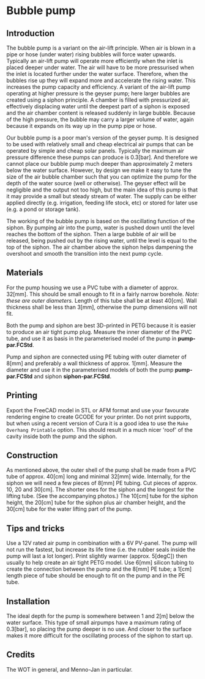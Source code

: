 # Bubble pump

## Introduction
The bubble pump is a variant on the air-lift principle. When air is blown in a pipe or hose (under water) rising bubbles will force water upwards. Typically an air-lift pump will operate more efficiently when the inlet is placed deeper under water. The air will have to be more pressurised when the inlet is located further under the water surface. Therefore, when the bubbles rise up they will expand more and accelerate the rising water. This increases the pump capacity and efficiency. A variant of the air-lift pump operating at higher pressure is the geyser pump; here larger bubbles are created using a siphon principle. A chamber is filled with pressurized air, effectively displacing water until the deepest part of a siphon is exposed and the air chamber content is released suddenly in large bubble. Because of the high pressure, the bubble may carry a larger volume of water, again because it expands on its way up in the pump pipe or hose.

Our bubble pump is a poor man's version of the geyser pump. It is designed to be used with relatively small and cheap electrical air pumps that can be operated by simple and cheap solar panels. Typically the maximum air pressure difference these pumps can produce is 0.3\[bar\]. And therefore we cannot place our bubble pump much deeper than approximately 2 meters below the water surface. However, by design we make it easy to tune the size of the air bubble chamber such that you can optimize the pump for the depth of the water source (well or otherwise). The geyser effect will be negligible and the output not too high, but the main idea of this pump is that it may provide a small but steady stream of water. The supply can be either applied directly (e.g. irrigation, feeding life stock, etc) or stored for later use (e.g. a pond or storage tank).

The working of the bubble pump is based on the oscillating function of the siphon. By pumping air into the pump, water is pushed down until the level reaches the bottom of the siphon. Then a large bubble of air will be released, being pushed out by the rising water, until the level is equal to the top of the siphon. The air chamber above the siphon helps dampening the overshoot and smooth the transition into the next pump cycle.

## Materials
For the pump housing we use a PVC tube with a diameter of approx. 32\[mm\]. This should be small enough to fit in a fairly narrow borehole. *Note: these are outer diameters.* Length of this tube shall be at least 40\[cm\]. Wall thickness shall be less than 3\[mm\], otherwise the pump dimensions will not fit.

Both the pump and siphon are best 3D-printed in PETG because it is easier to produce an air tight pump plug. Measure the inner diameter of the PVC tube, and use it as basis in the parameterised model of the pump in **pump-par.FCStd**.

Pump and siphon are connected using PE tubing with outer diameter of 8\[mm\] and preferably a wall thickness of approx. 1\[mm\]. Measure the diameter and use it in the parameterised models of both the pump **pump-par.FCStd** and siphon **siphon-par.FCStd**. 

## Printing
Export the FreeCAD model in STL or AFM format and use your favourate rendering engine to create GCODE for your printer. Do not print supports, but when using a recent version of Cura it is a good idea to use the ``Make Overhang Printable`` option. This should result in a much nicer 'roof' of the cavity inside both the pump and the siphon.

## Construction
As mentioned above, the outer shell of the pump shall be made from a PVC tube of approx. 40\[cm\] long and minimal 32\[mm\] wide. Internally, for the siphon we will need a few pieces of 8\[mm\] PE tubing. Cut pieces of approx. 10, 20 and 30\[cm\]. The shorter ones for the siphon and the longest for the lifting tube. (See the accompanying photos.) The 10\[cm\] tube for the siphon height, the 20\[cm\] tube for the siphon plus air chamber height, and the 30\[cm\] tube for the water lifting part of the pump.

## Tips and tricks
Use a 12V rated air pump in combination with a 6V PV-panel. The pump will not run the fastest, but increase its life time (i.e. the rubber seals inside the pump will last a lot longer).
Print slightly warmer (approx. 5\[degC\]) then usually to help create an air tight PETG model.
Use 6\[mm\] silicon tubing to create the connection between the pump and the 8\[mm\] PE tube; a 1\[cm\] length piece of tube should be enough to fit on the pump and in the PE tube.

## Installation
The ideal depth for the pump is somewhere between 1 and 2\[m\] below the water surface. This type of small airpumps have a maximum rating of 0.3\[bar\], so placing the pump deeper is no use. And closer to the surface makes it more difficult for the oscillating process of the siphon to start up.

## Credits
The WOT in general, and Menno-Jan in particular.
